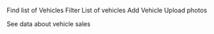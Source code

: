 Find list of Vehicles
Filter List of vehicles
Add Vehicle
Upload photos

See data about vehicle sales
